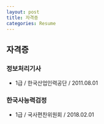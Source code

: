 ```yaml
---
layout: post
title: 자격증
categories: Resume
---
```



## 자격증

### 정보처리기사

- 1급 / 한국산업인력공단 / 2011.08.01

### 한국사능력검정

- 1급 / 국사편찬위원회 / 2018.02.01
